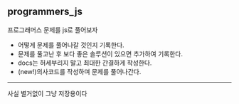 ## programmers_js

프로그래머스 문제를 js로 풀어보자

- 어떻게 문제를 풀어나갈 것인지 기록한다.
- 문제를 풀고난 후 보다 좋은 솔루션이 있으면 추가하여 기록한다.
- docs는 허세부리지 말고 최대한 간결하게 작성한다.
- (new!)의사코드를 작성하며 문제를 풀어나간다.

---

사실 별거없이 그냥 저장용이다
